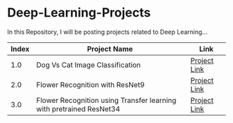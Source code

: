 # Deep-Learning-Projects

In this Repository, I will be posting projects related to Deep Learning...

| Index |  Project Name	| Link |
| ----- | ------------------- | ----|
| 1.0 | Dog Vs Cat Image Classification | [Project Link](https://github.com/swapnilbhange/Deep-Learning-Projects/blob/main/Dog-Vs-Cat-Image%20Classification%20Project/Dog-Vs-Cat-Image%20Classification%20Project.ipynb)|
| 2.0 | Flower Recognition with ResNet9 | [Project Link](https://github.com/swapnilbhange/Deep-Learning-Projects/blob/main/Flowers%20Recognition/flower-recognition-resnet9.ipynb)|
| 3.0 | Flower Recognition using Transfer learning with pretrained ResNet34 | [Project Link](https://github.com/swapnilbhange/Deep-Learning-Projects/blob/main/Flowers%20Recognition/transfer-learning-with-pre-trained-resnet34.ipynb)|
